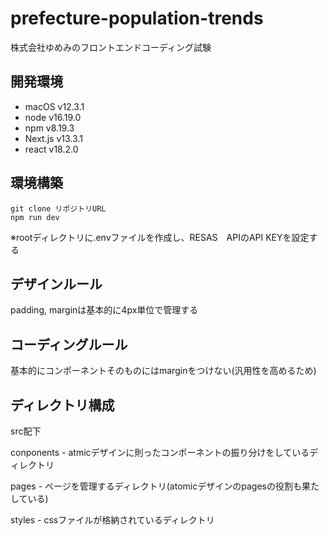 # prefecture-population-trends
株式会社ゆめみのフロントエンドコーディング試験

## 開発環境
- macOS v12.3.1
- node v16.19.0
- npm v8.19.3
- Next.js v13.3.1
- react v18.2.0

## 環境構築
```
git clone リポジトリURL
npm run dev
```

※rootディレクトリに.envファイルを作成し、RESAS　APIのAPI KEYを設定する

## デザインルール
padding, marginは基本的に4px単位で管理する

## コーディングルール
基本的にコンポーネントそのものにはmarginをつけない(汎用性を高めるため)

## ディレクトリ構成

src配下

conponents - atmicデザインに則ったコンポーネントの振り分けをしているディレクトリ

pages - ページを管理するディレクトリ(atomicデザインのpagesの役割も果たしている)

styles - cssファイルが格納されているディレクトリ
